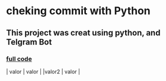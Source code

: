 <!-- Headings -->
# cheking commit with Python

<!-- Strong -->
## This project was creat using python, and Telgram Bot

<!-- links -->
### [full code](github.com)

<!-- Tables -->
| valor | valor |
|valor2 | valor |
